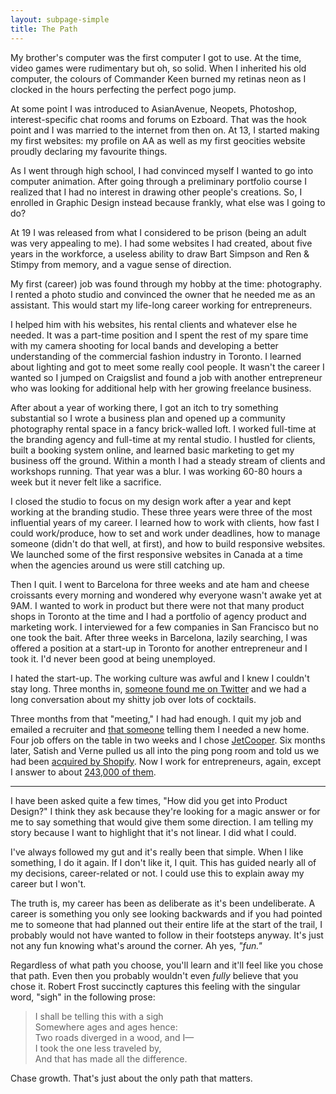 ```yaml
---
layout: subpage-simple
title: The Path
---
```

My brother's computer was the first computer I got to use. At the time, video games were rudimentary but oh, so solid. When I inherited his old computer, the colours of Commander Keen burned my retinas neon as I clocked in the hours perfecting the perfect pogo jump. 

At some point I was introduced to AsianAvenue, Neopets, Photoshop, interest-specific chat rooms and forums on Ezboard. That was the hook point and I was married to the internet from then on. At 13, I started making my first websites: my profile on AA as well as my first geocities website proudly declaring my favourite things.

As I went through high school, I had convinced myself I wanted to go into computer animation. After going through a preliminary portfolio course I realized that I had no interest in drawing other people's creations. So, I enrolled in Graphic Design instead because frankly, what else was I going to do?

At 19 I was released from what I considered to be prison (being an adult was very appealing to me). I had some websites I had created, about five years in the workforce, a useless ability to draw Bart Simpson and Ren & Stimpy from memory, and a vague sense of direction. 

My first (career) job was found through my hobby at the time: photography. I rented a photo studio and convinced the owner that he needed me as an assistant. This would start my life-long career working for entrepreneurs.

I helped him with his websites, his rental clients and whatever else he needed. It was a part-time position and I spent the rest of my spare time with my camera shooting for local bands and developing a better understanding of the commercial fashion industry in Toronto. I learned about lighting and got to meet some really cool people. It wasn't the career I wanted so I jumped on Craigslist and found a job with another entrepreneur who was looking for additional help with her growing freelance business. 

After about a year of working there, I got an itch to try something substantial so I wrote a business plan and opened up a community photography rental space in a fancy brick-walled loft. I worked full-time at the branding agency and full-time at my rental studio. I hustled for clients, built a booking system online, and learned basic marketing to get my business off the ground. Within a month I had a steady stream of clients and workshops running. That year was a blur. I was working 60-80 hours a week but it never felt like a sacrifice. 

I closed the studio to focus on my design work after a year and kept working at the branding studio. These three years were three of the most influential years of my career. I learned how to work with clients, how fast I could work/produce, how to set and work under deadlines, how to manage someone (didn't do that well, at first), and how to build responsive websites. We launched some of the first responsive websites in Canada at a time when the agencies around us were still catching up.

Then I quit. I went to Barcelona for three weeks and ate ham and cheese croissants every morning and wondered why everyone wasn't awake yet at 9AM. I wanted to work in product but there were not that many product shops in Toronto at the time and I had a portfolio of agency product and marketing work. I interviewed for a few companies in San Francisco but no one took the bait. After three weeks in Barcelona, lazily searching, I was offered a position at a start-up in Toronto for another entrepreneur and I took it. I'd never been good at being unemployed.

I hated the start-up. The working culture was awful and I knew I couldn't stay long. Three months in, <a href="https://twitter.com/verneho">someone found me on Twitter</a> and we had a long conversation about my shitty job over lots of cocktails.

Three months from that "meeting," I had had enough. I quit my job and emailed a recruiter and <a href="https://twitter.com/verneho">that someone</a> telling them I needed a new home. Four job offers on the table in two weeks and I chose <a href="http://twitter.com/jetcooper">JetCooper</a>. Six months later, Satish and Verne pulled us all into the ping pong room and told us we had been <a href="http://jetcooper.com">acquired by Shopify</a>. Now I work for entrepreneurs, again, except I answer to about <a href="https://press.shopify.com/">243,000 of them</a>.

<hr class="small">

I have been asked quite a few times, "How did you get into Product Design?" I think they ask because they're looking for a magic answer or for me to say something that would give them some direction. I am telling my story because I want to highlight that it's not linear. I did what I could.

I've always followed my gut and it's really been that simple. When I like something, I do it again. If I don't like it, I quit. This has guided nearly all of my decisions, career-related or not. I could use this to explain away my career but I won't.

The truth is, my career has been as deliberate as it's been undeliberate. A career is something you only see looking backwards and if you had pointed me to someone that had planned out their entire life at the start of the trail, I probably would not have wanted to follow in their footsteps anyway. It's just not any fun knowing what's around the corner. Ah yes, <em>"fun."</em>

Regardless of what path you choose, you'll learn and it'll feel like you chose that path. Even then you probably wouldn't even <em>fully</em> believe that you chose it. Robert Frost succinctly captures this feeling with the singular word, "sigh" in the following prose:

<blockquote class="large">
	<p>I shall be telling this with a sigh
	<br>Somewhere ages and ages hence:
	<br>Two roads diverged in a wood, and I—
	<br>I took the one less traveled by,
	<br>And that has made all the difference.</p>
</blockquote>

Chase growth. That's just about the only path that matters.

